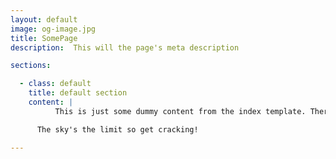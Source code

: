 ```yaml
---
layout: default
image: og-image.jpg
title: SomePage
description:  This will the page's meta description

sections:

  - class: default
    title: default section
    content: |
          This is just some dummy content from the index template. There are all kinds of sections you can add and all kinds of custom components you can create.

      The sky's the limit so get cracking!

---
```

